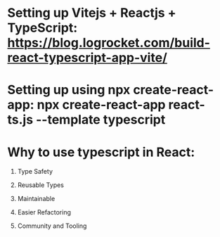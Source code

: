 # Setting up Vitejs + Reactjs + TypeScript: https://blog.logrocket.com/build-react-typescript-app-vite/

# Setting up using npx create-react-app: npx create-react-app react-ts.js --template typescript

# Why to use typescript in React:

1. Type Safety 

2. Reusable Types

3. Maintainable 

4. Easier Refactoring

5. Community and Tooling